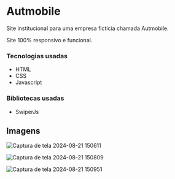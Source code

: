 # Autmobile

Site institucional para uma empresa fictícia chamada Autmobile.

Site 100% responsivo e funcional.

### Tecnologias usadas
- HTML
- CSS
- Javascript
### Bibliotecas usadas
- SwiperJs

## Imagens
![Captura de tela 2024-08-21 150611](https://github.com/user-attachments/assets/85413325-86a7-4da6-8dd8-6149f74f9129)

![Captura de tela 2024-08-21 150809](https://github.com/user-attachments/assets/9a7fe16d-be66-4715-8b17-a6a3f7855a63)

![Captura de tela 2024-08-21 150951](https://github.com/user-attachments/assets/dd79d09d-27c6-44b6-9f34-e002ad9e9d97)
